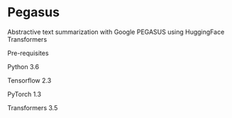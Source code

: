 # Pegasus
Abstractive text summarization with Google PEGASUS using HuggingFace Transformers

Pre-requisites


Python 3.6

Tensorflow 2.3

PyTorch 1.3 

Transformers 3.5 

